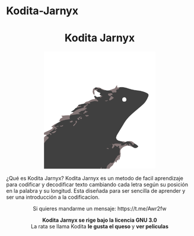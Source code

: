 # Kodita-Jarnyx
<h1 align="center"> Kodita Jarnyx </h1>

<p align="center">
  <img src="./Kodita the rat.png" alt="Kodita" width="300"/>
</p>

¿Qué es Kodita Jarnyx?
Kodita Jarnyx es un metodo de facil aprendizaje para codificar y decodificar texto cambiando cada letra según su posición en la palabra y su longitud.
Esta diseñada para ser sencilla de aprender y ser una introducción a la codificacíon.

<p align="center"> Si quieres mandarme un mensaje:
  https://t.me/Awr2fw</p> 
<p align="center">
  <strong>Kodita Jarnyx se rige bajo la licencia GNU 3.0 </strong><br>
  La rata se llama Kodita <strong>le gusta el queso </strong> y <strong>ver peliculas</strong><br>
  </code>
</p>




